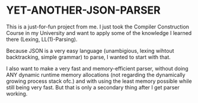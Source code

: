 # YET-ANOTHER-JSON-PARSER

This is a just-for-fun project from me. I just took the Compiler Construction Course in my University and want to apply some of the knowledge I learned there (Lexing, LL(1)-Parsing).

Because JSON is a very easy language (unambigious, lexing wihtout backtracking, simple grammar) to parse, I wanted to start with that.

I also want to make a very fast and memory-efficient parser, without doing ANY dynamic runtime memory allocations (not regarding the dynamically growing process stack ofc.) and with using the least memory possible while still being very fast. But that is only a secondary thing after I get parser working.